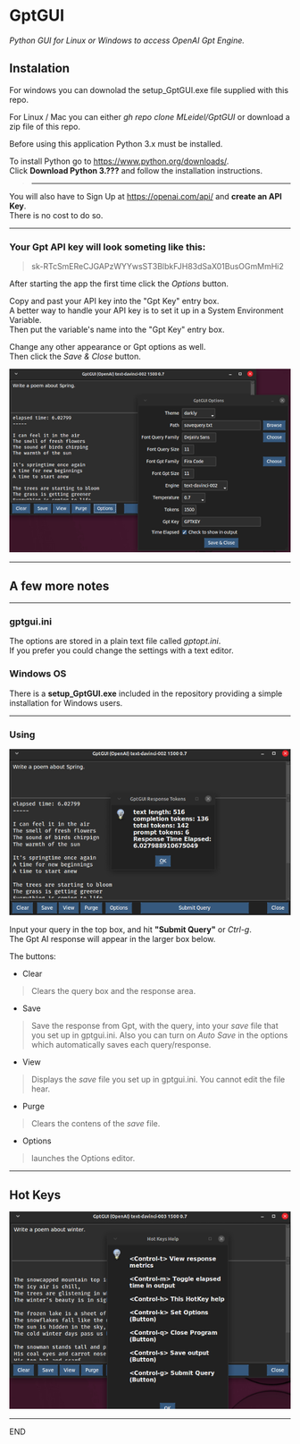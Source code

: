 # GptGUI
_Python GUI for Linux or Windows to access OpenAI Gpt Engine._

## Instalation

For windows you can downolad the setup_GptGUI.exe file supplied with this repo.

For Linux / Mac you can either _gh repo clone MLeidel/GptGUI_ or download a zip
file of this repo.


Before using this application Python 3.x must be installed.

To install Python go to https://www.python.org/downloads/.  
Click __Download Python 3.???__ and follow the installation instructions.


> ___
You will also have to Sign Up at https://openai.com/api/ and __create
an API Key__.  
There is no cost to do so.
___

### Your Gpt API key will look someting like this:
>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

After starting the app the first time click the _Options_
button.

Copy and past your API key into the "Gpt Key" entry box.  
A better way to handle your API key is to set it up in a System Environment Variable.  
Then put the variable's name into the "Gpt Key" entry box.

Change any other appearance or Gpt options as well.  
Then click the _Save & Close_ button.

![input box](images/gptopts.png "GptGUI options window")

---

## A few more notes

---

### gptgui.ini

The options are stored in a plain text file called _gptopt.ini_.  
If you prefer you could change the settings with a text editor.

### Windows OS

There is a __setup\_GptGUI.exe__ included in the repository providing
a simple installation for Windows users.

---

### Using

![alttext](images/gptgui.png "Ctrl-t for Response Metrics")

Input your query in the top box, and hit __"Submit Query"__ or _Ctrl-g_.  
The Gpt AI response will appear in the larger box below.

The buttons:
- Clear
> Clears the query box and the response area.
- Save
> Save the response from Gpt, with the query, into your _save_ file
that you set up in gptgui.ini. Also you can turn on _Auto Save_ in
the options which automatically saves each query/response.
- View
> Displays the _save_ file you set up in gptgui.ini.
You cannot edit the file hear.
- Purge
> Clears the contens of the _save_ file.
- Options
> launches the Options editor.

---

## Hot Keys

![Tokens](images/gptkeys.png "Hot Keys")

----
END
